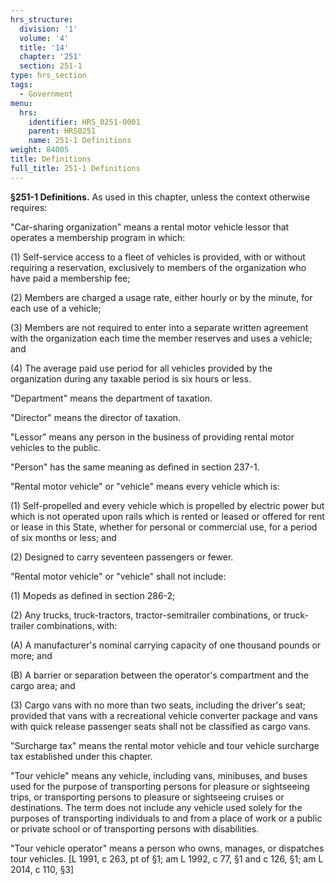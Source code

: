 ```yaml
---
hrs_structure:
  division: '1'
  volume: '4'
  title: '14'
  chapter: '251'
  section: 251-1
type: hrs_section
tags:
  - Government
menu:
  hrs:
    identifier: HRS_0251-0001
    parent: HRS0251
    name: 251-1 Definitions
weight: 84005
title: Definitions
full_title: 251-1 Definitions
---
```

**§251-1 Definitions.** As used in this chapter, unless the context otherwise requires:

"Car-sharing organization" means a rental motor vehicle lessor that operates a membership program in which:

(1) Self-service access to a fleet of vehicles is provided, with or without requiring a reservation, exclusively to members of the organization who have paid a membership fee;

(2) Members are charged a usage rate, either hourly or by the minute, for each use of a vehicle;

(3) Members are not required to enter into a separate written agreement with the organization each time the member reserves and uses a vehicle; and

(4) The average paid use period for all vehicles provided by the organization during any taxable period is six hours or less.

"Department" means the department of taxation.

"Director" means the director of taxation.

"Lessor" means any person in the business of providing rental motor vehicles to the public.

"Person" has the same meaning as defined in section 237-1.

"Rental motor vehicle" or "vehicle" means every vehicle which is:

(1) Self-propelled and every vehicle which is propelled by electric power but which is not operated upon rails which is rented or leased or offered for rent or lease in this State, whether for personal or commercial use, for a period of six months or less; and

(2) Designed to carry seventeen passengers or fewer.

"Rental motor vehicle" or "vehicle" shall not include:

(1) Mopeds as defined in section 286-2;

(2) Any trucks, truck-tractors, tractor-semitrailer combinations, or truck-trailer combinations, with:

(A) A manufacturer's nominal carrying capacity of one thousand pounds or more; and

(B) A barrier or separation between the operator's compartment and the cargo area; and

(3) Cargo vans with no more than two seats, including the driver's seat; provided that vans with a recreational vehicle converter package and vans with quick release passenger seats shall not be classified as cargo vans.

"Surcharge tax" means the rental motor vehicle and tour vehicle surcharge tax established under this chapter.

"Tour vehicle" means any vehicle, including vans, minibuses, and buses used for the purpose of transporting persons for pleasure or sightseeing trips, or transporting persons to pleasure or sightseeing cruises or destinations. The term does not include any vehicle used solely for the purposes of transporting individuals to and from a place of work or a public or private school or of transporting persons with disabilities.

"Tour vehicle operator" means a person who owns, manages, or dispatches tour vehicles. [L 1991, c 263, pt of §1; am L 1992, c 77, §1 and c 126, §1; am L 2014, c 110, §3]